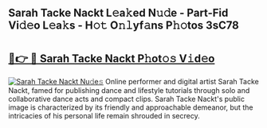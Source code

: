 ## Sarah Tacke Nackt L𝚎a𝚔ed N𝚞𝚍e - Part-Fid Vi𝚍𝚎o L𝚎a𝚔s - H𝚘𝚝 O𝚗𝚕yf𝚊ns P𝚑𝚘tos 3sC78

# <h2><a href="http://kfe15j.oniu.top/?m=Sarah+Tacke+Nackt">🔗👉 🔴 Sarah Tacke Nackt P𝚑ot𝚘𝚜 V𝚒d𝚎o</a></h2>

[![Sarah Tacke Nackt Nu𝚍e𝚜](https://i.imgur.com/0qMVB7G.gif)](http://kfe15j.oniu.top/?m=Sarah+Tacke+Nackt)
Online performer and digital artist Sarah Tacke Nackt, famed for publishing dance and lifestyle tutorials through solo and collaborative dance acts and compact clips. Sarah Tacke Nackt's public image is characterized by its friendly and approachable demeanor, but the intricacies of his personal life remain shrouded in secrecy.  
